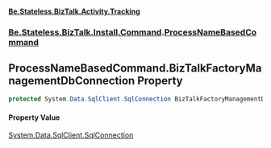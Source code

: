 #### [Be.Stateless.BizTalk.Activity.Tracking](README.md 'README')
### [Be.Stateless.BizTalk.Install.Command](Be.Stateless.BizTalk.Install.Command.md 'Be.Stateless.BizTalk.Install.Command').[ProcessNameBasedCommand](ProcessNameBasedCommand.md 'Be.Stateless.BizTalk.Install.Command.ProcessNameBasedCommand')

## ProcessNameBasedCommand.BizTalkFactoryManagementDbConnection Property

```csharp
protected System.Data.SqlClient.SqlConnection BizTalkFactoryManagementDbConnection { get; }
```

#### Property Value
[System.Data.SqlClient.SqlConnection](https://docs.microsoft.com/en-us/dotnet/api/System.Data.SqlClient.SqlConnection 'System.Data.SqlClient.SqlConnection')